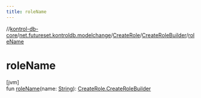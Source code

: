 ```yaml
---
title: roleName
---
```

//[kontrol-db-core](../../../../index.html)/[net.futureset.kontroldb.modelchange](../../index.html)/[CreateRole](../index.html)/[CreateRoleBuilder](index.html)/[roleName](role-name.html)



# roleName



[jvm]\
fun [roleName](role-name.html)(name: [String](https://kotlinlang.org/api/latest/jvm/stdlib/kotlin/-string/index.html)): [CreateRole.CreateRoleBuilder](index.html)




